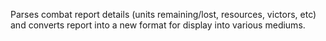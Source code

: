 Parses combat report details (units remaining/lost, resources, victors, etc) and converts report into a new format for display into various mediums.